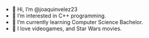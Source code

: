 - 👋 Hi, I’m @joaquinvelez23
- 👀 I’m interested in C++ programming.
- 🌱 I’m currently learning Computer Science Bachelor.
- 👾 I love videogames, and Star Wars movies.
<!---
joaquinvelez23/joaquinvelez23 is a ✨ special ✨ repository because its `README.md` (this file) appears on your GitHub profile.
You can click the Preview link to take a look at your changes.
--->
